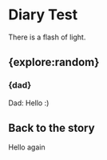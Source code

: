 
# Diary Test

There is a flash of light.

## {explore:random}

### {dad}

Dad: Hello :)

## Back to the story

Hello again
